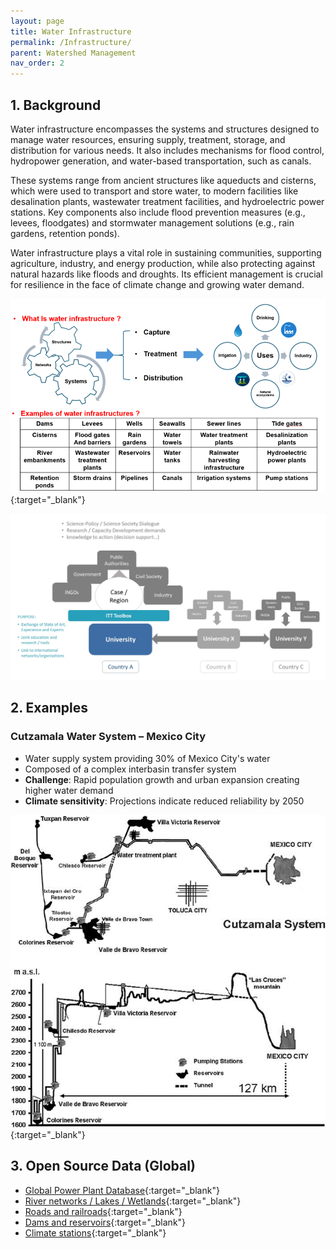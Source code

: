 ```yaml
---
layout: page
title: Water Infrastructure
permalink: /Infrastructure/
parent: Watershed Management
nav_order: 2
---
```


## 1. Background
Water infrastructure encompasses the systems and structures designed to manage water resources, ensuring supply, treatment, storage, and distribution for various needs. It also includes mechanisms for flood control, hydropower generation, and water-based transportation, such as canals.

These systems range from ancient structures like aqueducts and cisterns, which were used to transport and store water, to modern facilities like desalination plants, wastewater treatment facilities, and hydroelectric power stations. Key components also include flood prevention measures (e.g., levees, floodgates) and stormwater management solutions (e.g., rain gardens, retention ponds).

Water infrastructure plays a vital role in sustaining communities, supporting agriculture, industry, and energy production, while also protecting against natural hazards like floods and droughts. Its efficient management is crucial for resilience in the face of climate change and growing water demand.

![Water Infrastructure Diagram](/assets/infra1.png){:target="_blank"}

![Toolbox Picture 3](/assets/toolboxpicture3.png)
## 2. Examples

### Cutzamala Water System – Mexico City
- Water supply system providing 30% of Mexico City's water
- Composed of a complex interbasin transfer system
- **Challenge**: Rapid population growth and urban expansion creating higher water demand
- **Climate sensitivity**: Projections indicate reduced reliability by 2050

![Cutzamala System Map](/assets/Infra_example.png){:target="_blank"}

## 3. Open Source Data (Global)
- [Global Power Plant Database](https://datasets.wri.org/dataset/540dcf46-f287-47ac-985d-269b04bea4c6){:target="_blank"}
- [River networks / Lakes / Wetlands](https://www.hydrosheds.org/products){:target="_blank"}
- [Roads and railroads](https://www.diva-gis.org/gdata){:target="_blank"}
- [Dams and reservoirs](https://www.globaldamwatch.org/){:target="_blank"}
- [Climate stations](https://www.ncei.noaa.gov/access/search/data-search/daily-summaries){:target="_blank"}